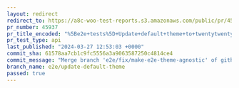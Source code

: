 ```yaml
---
layout: redirect
redirect_to: https://a8c-woo-test-reports.s3.amazonaws.com/public/pr/45937/api/index.html
pr_number: 45937
pr_title_encoded: "%5Be2e+tests%5D+Update+default+theme+to+twentytwentythree"
pr_test_type: api
last_published: "2024-03-27 12:53:03 +0000"
commit_sha: 61578aa7cb1c9fc5556a3a9063587250c4814ce4
commit_message: "Merge branch 'e2e/fix/make-e2e-theme-agnostic' of github.com:woocomme…"
branch_name: e2e/update-default-theme
passed: true
---
```

